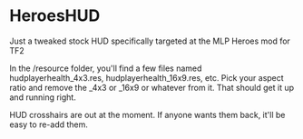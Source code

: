 HeroesHUD
=========

Just a tweaked stock HUD specifically targeted at the MLP Heroes mod for TF2

In the /resource folder, you'll find a few files named hudplayerhealth_4x3.res, hudplayerhealth_16x9.res, etc. Pick your aspect ratio and remove the _4x3 or _16x9 or whatever from it. That should get it up and running right.

HUD crosshairs are out at the moment. If anyone wants them back, it'll be easy to re-add them.